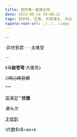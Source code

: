 ```yaml
---
title: 我的第一篇儒左倾
date: 2023-06-14 19:40:21
tags: 回学校, 互推, 天南海北, 鸿业
typora-root-url: ./..\..\imgs
---
```


 ···

·异世邪君 · ·· 太难受

···

《**斗破苍穹**·大傻吊》

//~~闲心睐巨蟒~~

""“<!--阿萨德-->

蒾满足‘’‘**优雅**

*春夨欠*

<u>才收到</u>

\\代数\$n$=ax+`b`
